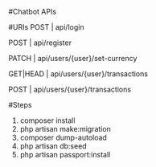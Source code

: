#Chatbot APIs

#URIs
  POST     | api/login
  
  POST     | api/register 
  
  PATCH    | api/users/{user}/set-currency 
  
  GET|HEAD | api/users/{user}/transactions 
  
  POST     | api/users/{user}/transactions

#Steps
1) composer install
2) php artisan make:migration
3) composer dump-autoload
4) php artisan db:seed
4) php artisan passport:install
